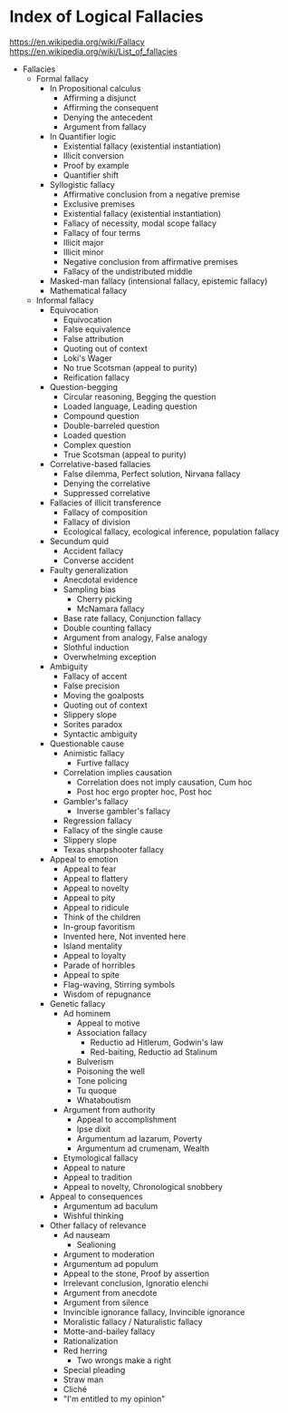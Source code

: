 # Index of Logical Fallacies

https://en.wikipedia.org/wiki/Fallacy
https://en.wikipedia.org/wiki/List_of_fallacies


- Fallacies
  - Formal fallacy
    - In Propositional calculus
      - Affirming a disjunct
      - Affirming the consequent
      - Denying the antecedent
      - Argument from fallacy
    - In Quantifier logic
      - Existential fallacy (existential instantiation)
      - Illicit conversion
      - Proof by example
      - Quantifier shift
    - Syllogistic fallacy
      - Affirmative conclusion from a negative premise
      - Exclusive premises
      - Existential fallacy (existential instantiation)
      - Fallacy of necessity, modal scope fallacy
      - Fallacy of four terms
      - Illicit major
      - Illicit minor
      - Negative conclusion from affirmative premises
      - Fallacy of the undistributed middle
    - Masked-man fallacy (intensional fallacy, epistemic fallacy)
    - Mathematical fallacy
  - Informal fallacy
    - Equivocation
      - Equivocation
      - False equivalence
      - False attribution
      - Quoting out of context
      - Loki's Wager
      - No true Scotsman (appeal to purity)
      - Reification fallacy
    - Question-begging
        - Circular reasoning, Begging the question
        - Loaded language, Leading question
        - Compound question
        - Double-barreled question
        - Loaded question
        - Complex question
        - True Scotsman (appeal to purity)
    - Correlative-based fallacies
      - False dilemma, Perfect solution, Nirvana fallacy
      - Denying the correlative
      - Suppressed correlative
    - Fallacies of illicit transference
      - Fallacy of composition
      - Fallacy of division
      - Ecological fallacy, ecological inference, population fallacy
    - Secundum quid
      - Accident fallacy
      - Converse accident
    - Faulty generalization
      - Anecdotal evidence
      - Sampling bias
        - Cherry picking
        - McNamara fallacy
      - Base rate fallacy, Conjunction fallacy
      - Double counting fallacy
      - Argument from analogy, False analogy
      - Slothful induction
      - Overwhelming exception
    - Ambiguity
      - Fallacy of accent
      - False precision
      - Moving the goalposts
      - Quoting out of context
      - Slippery slope
      - Sorites paradox
      - Syntactic ambiguity
    - Questionable cause
      - Animistic fallacy
        - Furtive fallacy
      - Correlation implies causation
        - Correlation does not imply causation, Cum hoc
        - Post hoc ergo propter hoc, Post hoc
      - Gambler's fallacy
        - Inverse gambler's fallacy
      - Regression fallacy
      - Fallacy of the single cause
      - Slippery slope
      - Texas sharpshooter fallacy
    - Appeal to emotion
      - Appeal to fear
      - Appeal to flattery
      - Appeal to novelty
      - Appeal to pity
      - Appeal to ridicule
      - Think of the children
      - In-group favoritism
      - Invented here, Not invented here
      - Island mentality
      - Appeal to loyalty
      - Parade of horribles
      - Appeal to spite
      - Flag-waving, Stirring symbols
      - Wisdom of repugnance
    - Genetic fallacy
      - Ad hominem
        - Appeal to motive
        - Association fallacy
          - Reductio ad Hitlerum, Godwin's law
          - Red-baiting, Reductio ad Stalinum
        - Bulverism
        - Poisoning the well
        - Tone policing
        - Tu quoque
        - Whataboutism
      - Argument from authority
        - Appeal to accomplishment
        - Ipse dixit
        - Argumentum ad lazarum, Poverty
        - Argumentum ad crumenam, Wealth
      - Etymological fallacy
      - Appeal to nature
      - Appeal to tradition
      - Appeal to novelty, Chronological snobbery
    - Appeal to consequences
      - Argumentum ad baculum
      - Wishful thinking
    - Other fallacy of relevance
      - Ad nauseam
        - Sealioning
      - Argument to moderation
      - Argumentum ad populum
      - Appeal to the stone, Proof by assertion
      - Irrelevant conclusion, Ignoratio elenchi
      - Argument from anecdote
      - Argument from silence
      - Invincible ignorance fallacy, Invincible ignorance
      - Moralistic fallacy / Naturalistic fallacy
      - Motte-and-bailey fallacy
      - Rationalization
      - Red herring
        - Two wrongs make a right
      - Special pleading
      - Straw man
      - Cliché
      - "I'm entitled to my opinion"
